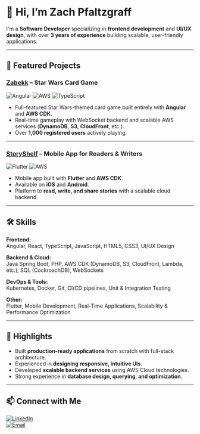 # 👋 Hi, I’m Zach Pfaltzgraff

I'm a **Software Developer** specializing in **frontend development** and **UI/UX design**, with over **3 years of experience** building scalable, user-friendly applications.

---

## 🚀 Featured Projects

### [Zabekk](https://zabekk.com) – Star Wars Card Game
![Angular](https://img.shields.io/badge/Angular-DD0031?logo=angular&logoColor=white)
![AWS](https://img.shields.io/badge/AWS-232F3E?logo=amazon-aws&logoColor=white)
![TypeScript](https://img.shields.io/badge/TypeScript-3178C6?logo=typescript&logoColor=white)

- Full-featured Star Wars-themed card game built entirely with **Angular** and **AWS CDK**.
- Real-time gameplay with WebSocket backend and scalable AWS services (**DynamoDB**, **S3**, **CloudFront**, etc.).
- Over **1,000 registered users** actively playing.

---

### [StoryShelf](https://storyshelf.org/links) – Mobile App for Readers & Writers
![Flutter](https://img.shields.io/badge/Flutter-02569B?logo=flutter&logoColor=white)
![AWS](https://img.shields.io/badge/AWS-232F3E?logo=amazon-aws&logoColor=white)

- Mobile app built with **Flutter** and **AWS CDK**.
- Available on **iOS** and **Android**.
- Platform to **read, write, and share stories** with a scalable cloud backend.

---

## 🛠 Skills

**Frontend:**  
Angular, React, TypeScript, JavaScript, HTML5, CSS3, UI/UX Design  

**Backend & Cloud:**  
Java Spring Boot, PHP, AWS CDK (DynamoDB, S3, CloudFront, Lambda, etc.), SQL (CockroachDB), WebSockets  

**DevOps & Tools:**  
Kubernetes, Docker, Git, CI/CD pipelines, Unit & Integration Testing  

**Other:**  
Flutter, Mobile Development, Real-Time Applications, Scalability & Performance Optimization  

---

## 🌟 Highlights

- Built **production-ready applications** from scratch with full-stack architecture.  
- Experienced in **designing responsive, intuitive UIs**.  
- Developed **scalable backend services** using AWS Cloud technologies.  
- Strong experience in **database design, querying, and optimization**.  

---

## 📫 Connect with Me

[![LinkedIn](https://img.shields.io/badge/LinkedIn-Zach%20Pfaltzgraff-0077B5?logo=linkedin&logoColor=white)](https://www.linkedin.com/in/zach-pfaltzgraff-45769b2a5/)  
[![Email](https://img.shields.io/badge/Email-your--zachpfaltzgraff@gmail.com-D14836?logo=gmail&logoColor=white)](mailto:zachpfaltzgraff@gmail.com)
